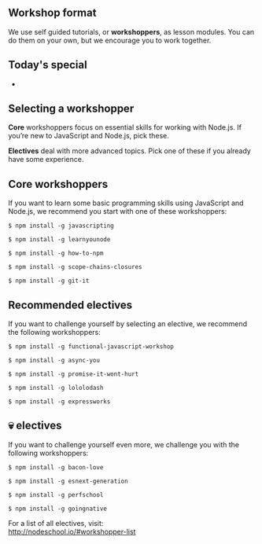 ## Workshop format

<p class="fragment">We use self guided tutorials, or <strong>workshoppers</strong>, as lesson modules. You can do them on your own, but we encourage you to work together.</p>

## Today's special

- 

## Selecting a workshopper

<p class="fragment"><strong>Core</strong> workshoppers focus on essential skills for working with Node.js. If you&rsquo;re new to JavaScript and Node.js, pick these.</p>
<p class="fragment"><strong>Electives</strong> deal with more advanced topics. Pick one of these if you already have some experience.</p>


## Core workshoppers

If you want to learn some basic programming skills using JavaScript and Node.js, we recommend you start with one of these workshoppers:

<pre><code>$ npm install -g javascripting

$ npm install -g learnyounode

$ npm install -g how-to-npm

$ npm install -g scope-chains-closures

$ npm install -g git-it
</code></pre>


## Recommended electives

If you want to challenge yourself by selecting an elective, we recommend the following workshoppers:

<pre><code>$ npm install -g functional-javascript-workshop

$ npm install -g async-you

$ npm install -g promise-it-wont-hurt

$ npm install -g lololodash

$ npm install -g expressworks
</code></pre>


## 💀 electives

If you want to challenge yourself even more, we challenge you with the following workshoppers:

<pre><code>$ npm install -g bacon-love

$ npm install -g esnext-generation

$ npm install -g perfschool

$ npm install -g goingnative
</code></pre>

For a list of all electives, visit:<br><a href="http://nodeschool.io/#workshopper-list">http://nodeschool.io/#workshopper-list</a>
